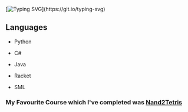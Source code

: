 [![Typing SVG](https://readme-typing-svg.demolab.com?font=Fira+Code&weight=600&size=32&pause=1000&color=FF816F&repeat=false&width=435&lines=Hi+there!)](https://git.io/typing-svg)


## Languages
- Python
- C#
- Java

- Racket
- SML

### My Favourite Course which I've completed was [Nand2Tetris](https://github.com/HumaidEbrahim/Nand2Tetris)
